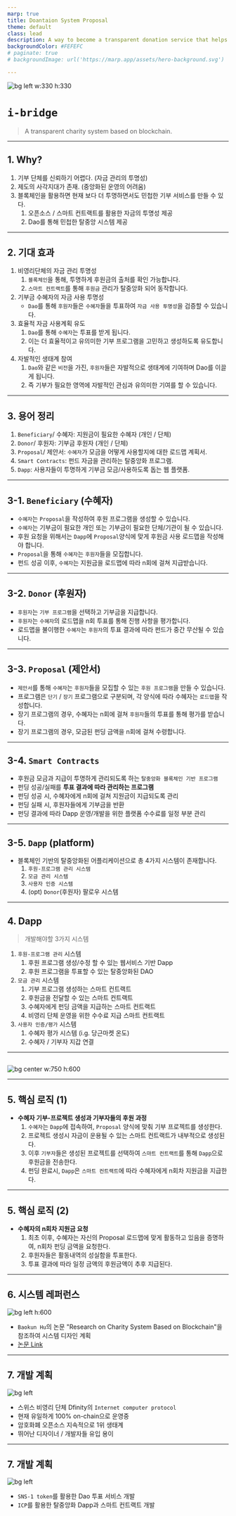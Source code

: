```yaml
---
marp: true
title: Doantaion System Proposal
theme: default
class: lead
description: A way to become a transparent donation service that helps North Korean defectors adapt to society.
backgroundColor: #FEFEFC
# paginate: true
# backgroundImage: url('https://marp.app/assets/hero-background.svg')

---
```


![bg left w:330 h:330](./images/A%20logo%20with%20a%20bridge%20without%20text%2C%20abstract%20oil%20pastel%20painting%20style%2C%20circle%20formed.png)

# **`i-bridge`**
> A transparent charity system based on blockchain.

---
## 1. Why?

1. 기부 단체를 신뢰하기 어렵다. (자금 관리의 투명성)
2. 제도의 사각지대가 존재. (중앙화된 운영의 어려움)
3. 블록체인을 활용하면 현재 보다 더 투명하면서도 민첩한 기부 서비스를 만들 수 있다.
    1. 오픈소스 / 스마트 컨트랙트를 활용한 자금의 투명성 제공
    2. Dao를 통해 민첩한 탈중앙 시스템 제공

---
## 2. 기대 효과


1. 비영리단체의 자금 관리 투명성
    1. `블록체인`을 통해, 투명하게 후원금의 출처를 확인 가능합니다.
    2. `스마트 컨트랙트`를 통해 `후원금` 관리가 탈중앙화 되어 동작합니다.
2. 기부금 수혜자의 자금 사용 투명성
    - `Dao`를 통해 `후원자`들은 `수혜자`들을 투표하여 `자금 사용 투명성`을 검증할 수 있습니다.
3. 효율적 자금 사용계획 유도
    1. `Dao`를 통해 `수혜자`는 투표를 받게 됩니다.
    2. 이는 더 효율적이고 유의미한 기부 프로그램을 고민하고 생성하도록 유도합니다.
4. 자발적인 생태계 참여
    1. `Dao`와 같은 `비전`을 가진, `후원자`들은 자발적으로 생태계에 기여하며 Dao를 이끌게 됩니다.
    2. 즉 기부가 필요한 영역에 자발적인 관심과 유의미한 기여를 할 수 있습니다.

---
## 3. 용어 정리

1. `Beneficiary`/ 수혜자: 지원금이 필요한 수혜자 (개인 / 단체)
2. `Donor`/ 후원자: 기부금 후원자 (개인 / 단체)
3. `Proposal`/ 제안서: `수혜자`가 모금을 어떻게 사용할지에 대한 로드맵 계획서.
4. `Smart Contracts`: 펀드 자금을 관리하는 탈중앙화 프로그램.
5. `Dapp`: 사용자들이 투명하게 기부금 모금/사용하도록 돕는 웹 플랫폼.

---
## 3-1. `Beneficiary` (수혜자)

- `수혜자`는 `Proposal`을 작성하여 후원 프로그램을 생성할 수 있습니다.
- `수혜자`는 기부금이 필요한 개인 또는 기부금이 필요한 단체/기관이 될 수 있습니다.
- 후원 요청을 위해서는 `Dapp`에 `Proposal`양식에 맞게 후원금 사용 로드맵을 작성해야 합니다.
- `Proposal`을 통해 `수혜자`는 `후원자`들을 모집합니다.
- 펀드 성공 이후, `수혜자`는 지원금을 로드맵에 따라 n회에 걸쳐 지급받습니다.


---
## 3-2. `Donor` (후원자)

- `후원자`는 `기부 프로그램`을 선택하고 기부금을 지급합니다.
- `후원자`는 `수혜자`의 로드맵을 n회 투표를 통해 진행 사항을 평가합니다.
- 로드맵을 불이행한 `수혜자`는 `후원자`의 투표 결과에 따라 펀드가 중간 무산될 수 있습니다.

---
## 3-3. `Proposal` (제안서)

- `제안서`를 통해 `수혜자`는 `후원자`들을 모집할 수 있는 `후원 프로그램`을 만들 수 있습니다.
- 프로그램은 `단기` / `장기` 프로그램으로 구분되며, 각 양식에 따라 수혜자는 `로드맵`을 작성합니다.
- 장기 프로그램의 경우, 수혜자는 n회에 걸쳐 `후원자`들의 투표를 통해 평가를 받습니다.
- 장기 프로그램의 경우, 모금된 펀딩 금액을 n회에 걸쳐 수령합니다.


---
## 3-4. `Smart Contracts`

- 후원금 모금과 지급이 투명하게 관리되도록 하는 `탈중앙화 블록체인 기반 프로그램`
- 펀딩 성공/실패를 **투표 결과에 따라 관리하는 프로그램**
- 펀딩 성공 시, 수혜자에게 n회에 걸쳐 지원금이 지급되도록 관리
- 펀딩 실패 시, 후원자들에게 기부금을 반환
- 펀딩 결과에 따라 Dapp 운영/개발을 위한 플랫폼 수수료를 일정 부분 관리


---
## 3-5. `Dapp` (platform)

- 블록체인 기반의 탈중앙화된 어플리케이션으로 총 4가지 시스템이 존재합니다.
    1. `후원-프로그램 관리 시스템`
    2. `모금 관리 시스템`
    3. `사용자 인증 시스템`
    4. (opt) `Donor`(후원자) 팔로우 시스템

---
## 4. Dapp
> 개발해야할 3가지 시스템

1. `후원-프로그램 관리` 시스템
    1. 후원 프로그램 생성/수정 할 수 있는 웹서비스 기반 Dapp
    2. 후원 프로그램을 투표할 수 있는 탈중앙화된 DAO
2. `모금 관리` 시스템
    1. 기부 프로그램 생성하는 스마트 컨트랙트
    2. 후원금을 전달할 수 있는 스마트 컨트랙트
    3. 수혜자에게 펀딩 금액을 지급하는 스마트 컨트랙트
    4. 비영리 단체 운영을 위한 수수료 지급 스마트 컨트랙트
3. `사용자 인증/평가` 시스템
    1. 수혜자 평가 시스템 (i.g. 당근마켓 온도)
    2. 수혜자 / 기부자 지갑 연결

---
## 


![bg center w:750 h:600](./images/charity_logic.png)

---
## 5. 핵심 로직 (1)

- **수혜자 기부-프로젝트 생성과 기부자들의 후원 과정**
    1. `수혜자`는 `Dapp`에 접속하여, `Proposal` 양식에 맞춰 기부 프로젝트를 생성한다.
    2. 프로젝트 생성시 자금이 운용될 수 있는 스마트 컨트랙트가 내부적으로 생성된다.
    3. 이후 `기부자`들은 생성된 프로젝트를 선택하여 `스마트 컨트랙트`를 통해 `Dapp`으로 후원금을 전송한다.
    4. 펀딩 완료시, `Dapp`은 `스마트 컨트랙트`에 따라 수혜자에게 n회차 지원금을 지급한다.


---
## 5. 핵심 로직 (2)

- **수혜자의 n회차 지원금 요청**
    1. 최초 이후, 수혜자는 자신의 Proposal 로드맵에 맞게 활동하고 있음을 증명하여, n회차 펀딩 금액을 요청한다.
    2. 후원자들은 활동내역의 성실함을 투표한다.
    3. 투표 결과에 따라 일정 금액의 후원금액이 추후 지급된다.

---
## 6. 시스템 레퍼런스


![bg left h:600](./images/baokun_hu.png)

- `Baokun Hu`의 논문 "Research on Charity System Based on Blockchain"을 참조하여 시스템 디자인 계획
- [논문 Link](https://iopscience.iop.org/article/10.1088/1757-899X/768/7/072020/pdf)
 

---
## 7. 개발 계획

![bg left](./images/icp.png)

- 스위스 비영리 단체 Dfinity의 `Internet computer protocol`
- 현재 유일하게 100% on-chain으로 운영중
- 암호화폐 오픈소스 지속적으로 1위 생태계
- 뛰어난 디자이너 / 개발자들 유입 용이

---
## 7. 개발 계획

![bg left](./images/sns-1.png)

- `SNS-1 token`를 활용한 Dao 투표 서비스 개발
- `ICP`를 활용한 탈중앙화 Dapp과 스마트 컨트랙트 개발

